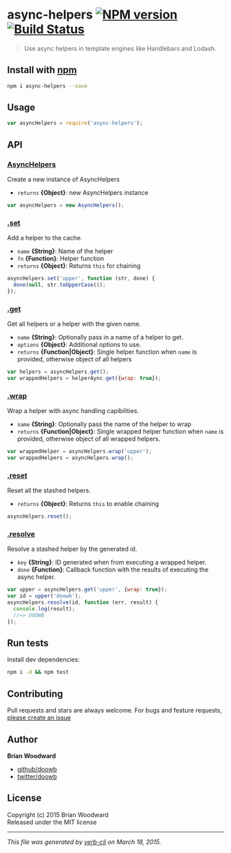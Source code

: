 # async-helpers [![NPM version](https://badge.fury.io/js/async-helpers.svg)](http://badge.fury.io/js/async-helpers)  [![Build Status](https://travis-ci.org/doowb/async-helpers.svg)](https://travis-ci.org/doowb/async-helpers) 

> Use async helpers in template engines like Handlebars and Lodash.

## Install with [npm](npmjs.org)

```bash
npm i async-helpers --save
```

## Usage

```js
var asyncHelpers = require('async-helpers');
```

## API
### [AsyncHelpers](./index.js#L25)

Create a new instance of AsyncHelpers

* `returns` **{Object}**: new AsyncHelpers instance  

```js
var asyncHelpers = new AsyncHelpers();
```

### [.set](./index.js#L61)

Add a helper to the cache.

* `name` **{String}**: Name of the helper    
* `fn` **{Function}**: Helper function    
* `returns` **{Object}**: Returns `this` for chaining  

```js
asyncHelpers.set('upper', function (str, done) {
  done(null, str.toUpperCase());
});
```

### [.get](./index.js#L81)

Get all helpers or a helper with the given name.

* `name` **{String}**: Optionally pass in a name of a helper to get.    
* `options` **{Object}**: Additional options to use.    
* `returns` **{Function|Object}**: Single helper function when `name` is provided, otherwise object of all helpers  

```js
var helpers = asyncHelpers.get();
var wrappedHelpers = helperAync.get({wrap: true});
```

### [.wrap](./index.js#L130)

Wrap a helper with async handling capibilities.

* `name` **{String}**: Optionally pass the name of the helper to wrap    
* `returns` **{Function|Object}**: Single wrapped helper function when `name` is provided, otherwise object of all wrapped helpers.  

```js
var wrappedHelper = asyncHelpers.wrap('upper');
var wrappedHelpers = asyncHelpers.wrap();
```

### [.reset](./index.js#L153)

Reset all the stashed helpers.

* `returns` **{Object}**: Returns `this` to enable chaining  

```js
asyncHelpers.reset();
```

### [.resolve](./index.js#L176)

Resolve a stashed helper by the generated id.

* `key` **{String}**: ID generated when from executing a wrapped helper.    
* `done` **{Function}**: Callback function with the results of executing the async helper.    

```js
var upper = asyncHelpers.get('upper', {wrap: true});
var id = upper('doowb');
asyncHelpers.resolve(id, function (err, result) {
  console.log(result);
  //=> DOOWB
});
```



## Run tests

Install dev dependencies:

```bash
npm i -d && npm test
```

## Contributing
Pull requests and stars are always welcome. For bugs and feature requests, [please create an issue](https://github.com/doowb/async-helpers/issues)

## Author

**Brian Woodward**
 
+ [github/doowb](https://github.com/doowb)
+ [twitter/doowb](http://twitter.com/doowb) 

## License
Copyright (c) 2015 Brian Woodward  
Released under the MIT license

***

_This file was generated by [verb-cli](https://github.com/assemble/verb-cli) on March 18, 2015._
